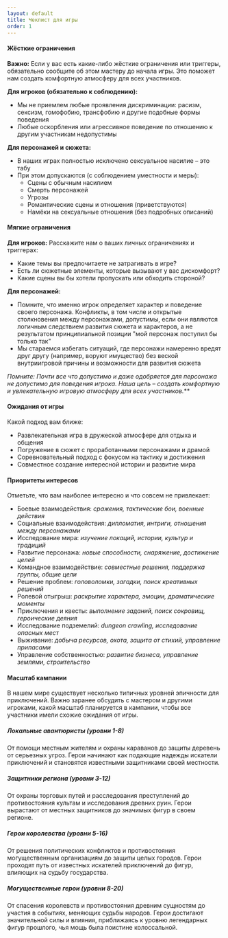 ```yaml
---
layout: default
title: Чеклист для игры
order: 1
---
```


#### Жёсткие ограничения

**Важно:** Если у вас есть какие-либо жёсткие ограничения или триггеры, обязательно сообщите об этом мастеру до начала игры. Это поможет нам создать комфортную атмосферу для всех участников.

**Для игроков (обязательно к соблюдению):**
- Мы не приемлем любые проявления дискриминации: расизм, сексизм, гомофобию, трансфобию и другие подобные формы поведения
- Любые оскорбления или агрессивное поведение по отношению к другим участникам недопустимы

**Для персонажей и сюжета:**
- В наших играх полностью исключено сексуальное насилие – это табу
- При этом допускаются (с соблюдением уместности и меры):
    - Сцены с обычным насилием
    - Смерть персонажей
    - Угрозы
    - Романтические сцены и отношения (приветствуются)
    - Намёки на сексуальные отношения (без подробных описаний)

#### Мягкие ограничения

**Для игроков:**
Расскажите нам о ваших личных ограничениях и триггерах:
- Какие темы вы предпочитаете не затрагивать в игре?
- Есть ли сюжетные элементы, которые вызывают у вас дискомфорт?
- Какие сцены вы бы хотели пропускать или обходить стороной?

**Для персонажей:**
- Помните, что именно игрок определяет характер и поведение своего персонажа. Конфликты, в том числе и открытые столкновения между персонажами, допустимы, если они являются логичным следствием развития сюжета и характеров, а не результатом принципиальной позиции "мой персонаж поступил бы только так"
- Мы стараемся избегать ситуаций, где персонажи намеренно вредят друг другу (например, воруют имущество) без веской внутриигровой причины и возможности для развития сюжета

*Помните: Почти все что допустимо и даже одобряется для персонажа не допустимо для поведения игрока. Наша цель – создать комфортную и увлекательную игровую атмосферу для всех участников.***

#### Ожидания от игры

Какой подход вам ближе:
- Развлекательная игра в дружеской атмосфере для отдыха и общения
- Погружение в сюжет с проработанными персонажами и драмой
- Соревновательный подход с фокусом на тактику и достижения
- Совместное создание интересной истории и развитие мира

#### Приоритеты интересов

Отметьте, что вам наиболее интересно и что совсем не привлекает:

- Боевые взаимодействия: _сражения, тактические бои, военные действия_
- Социальные взаимодействия: _дипломатия, интриги, отношения между персонажами_
- Исследование мира: _изучение локаций, истории, культур и традиций_
- Развитие персонажа: _новые способности, снаряжение, достижение целей_
- Командное взаимодействие: _совместные решения, поддержка группы, общие цели_
- Решение проблем: _головоломки, загадки, поиск креативных решений_
- Ролевой отыгрыш: _раскрытие характера, эмоции, драматические моменты_
- Приключения и квесты: _выполнение заданий, поиск сокровищ, героические деяния_
- Исследование подземелий: _dungeon crawling, исследование опасных мест_
- Выживание: _добыча ресурсов, охота, защита от стихий, управление припасами_
- Управление собственностью: _развитие бизнеса, управление землями, строительство_

#### Масштаб кампании

В нашем мире существует несколько типичных уровней эпичности для приключений. Важно заранее обсудить с мастером и другими игроками, какой масштаб планируется в кампании, чтобы все участники имели схожие ожидания от игры.

##### Локальные авантюристы (уровни 1-8)
От помощи местным жителям и охраны караванов до защиты деревень от серьезных угроз. Герои начинают как подающие надежды искатели приключений и становятся известными защитниками своей местности.

##### Защитники региона (уровни 3-12)
От охраны торговых путей и расследования преступлений до противостояния культам и исследования древних руин. Герои вырастают от местных защитников до значимых фигур в своем регионе.

##### Герои королевства (уровни 5-16)
От решения политических конфликтов и противостояния могущественным организациям до защиты целых городов. Герои проходят путь от известных искателей приключений до фигур, влияющих на судьбу государства.

##### Могущественные герои (уровни 8-20)
От спасения королевств и противостояния древним сущностям до участия в событиях, меняющих судьбы народов. Герои достигают значительной силы и влияния, приближаясь к уровню легендарных фигур прошлого, чья мощь была поистине колоссальной.



